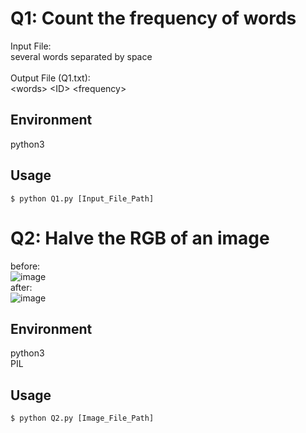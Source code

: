 # Q1: Count the frequency of words
Input File: <br> several words separated by space <br><br>
Output File (Q1.txt): <br> &lt;words&gt; &lt;ID&gt; &lt;frequency&gt;

## Environment
python3

## Usage
```$ python Q1.py [Input_File_Path]```

# Q2: Halve the RGB of an image
before: <br>
![image](https://github.com/chenghsuanw/ML2017FALL/blob/master/hw0/asset/before.jpg) <br>
after: <br>
![image](https://github.com/chenghsuanw/ML2017FALL/blob/master/hw0/asset/after.jpg)

## Environment
python3 <br>
PIL

## Usage
```$ python Q2.py [Image_File_Path]```
